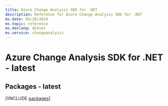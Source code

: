 ```yaml
---
title: Azure Change Analysis SDK for .NET
description: Reference for Azure Change Analysis SDK for .NET
ms.date: 05/28/2024
ms.topic: reference
ms.devlang: dotnet
ms.service: changeanalysis
---
```

# Azure Change Analysis SDK for .NET - latest
## Packages - latest
[!INCLUDE [packages](change-analysis-index.md)]
